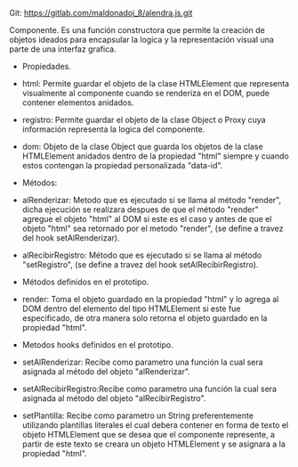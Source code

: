Git: https://gitlab.com/maldonadoj_8/alendra.js.git

Componente.
Es una función constructora que permite la creación de objetos ideados para 
encapsular la logica y la representación visual una parte de una interfaz 
grafica.

- Propiedades.
* html: Permite guardar el objeto de la clase HTMLElement que representa 
visualmente al componente cuando se renderiza en el DOM, puede contener 
elementos anidados.

* registro: Permite guardar el objeto de la clase Object o Proxy cuya 
información representa la logica del componente.

* dom: Objeto de la clase Object que guarda los objetos de la clase HTMLElement 
anidados dentro de la propiedad "html" siempre y cuando estos contengan la 
propiedad personalizada "data-id". 

- Métodos:
* alRenderizar: Metodo que es ejecutado si se llama al método "render", dicha 
ejecución se realizara despues de que el método "render" agregue el objeto 
"html" al DOM si este es el caso y antes de que el objeto "html" sea retornado 
por el metodo "render", (se define a travez del hook setAlRenderizar).

* alRecibirRegistro: Método que es ejecutado si se llama al método 
"setRegistro", (se define a travez del hook setAlRecibirRegistro).

- Métodos definidos en el prototipo.
* render: Toma el objeto guardado en la propiedad "html" y lo agrega al DOM 
dentro del elemento del tipo HTMLElement si este fue especificado, de otra 
manera solo retorna el objeto guardado en la propiedad "html".

- Metodos hooks definidos en el prototipo.
* setAlRenderizar: Recibe como parametro una función la cual sera asignada al 
método del objeto "alRenderizar". 

* setAlRecibirRegistro:Recibe como parametro una función la cual sera asignada 
al método del objeto "alRecibirRegistro". 

* setPlantilla: Recibe como parametro un String preferentemente utilizando 
plantillas literales el cual debera contener en forma de texto el objeto 
HTMLElement que se desea que el componente represente, a partir de este texto se 
creara un objeto HTMLElement y se asignara a la propiedad "html".